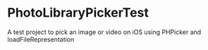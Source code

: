 # PhotoLibraryPickerTest
A test project to pick an image or video on iOS using PHPicker and loadFileRepresentation
